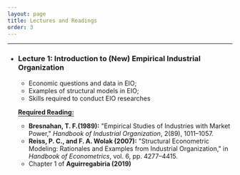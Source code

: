 ```yaml
---
layout: page
title: Lectures and Readings
order: 3
---
```

***

- ### Lecture 1: Introduction to (New) Empirical Industrial Organization 
    * Economic questions and data in EIO;  
    * Examples of structural models in EIO;  
    * Skills required to conduct EIO researches

    <span style="border-bottom:1.5px solid">**Required Reading:** </span>  
     - **Bresnahan, T. F.(1989):** "Empirical Studies of Industries with Market Power," *Handbook of Industrial Organization*, 2(89), 1011–1057.  
     - **Reiss, P. C., and F. A. Wolak (2007):** "Structural Econometric Modeling: Rationales and Examples from Industrial Organization," in *Handbook of Econometrics*, vol. 6, pp. 4277–4415.  
     - Chapter 1 of **Aguirregabiria (2019)**
